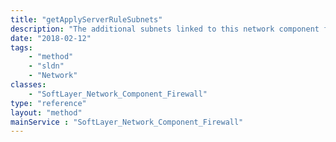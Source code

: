 ```yaml
---
title: "getApplyServerRuleSubnets"
description: "The additional subnets linked to this network component firewall, that inherit rules from the host that the context slot is attached to."
date: "2018-02-12"
tags:
    - "method"
    - "sldn"
    - "Network"
classes:
    - "SoftLayer_Network_Component_Firewall"
type: "reference"
layout: "method"
mainService : "SoftLayer_Network_Component_Firewall"
---
```

